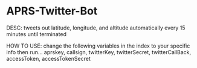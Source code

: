 # APRS-Twitter-Bot

DESC:
tweets out latitude, longitude, and altitude automatically every 15 minutes until terminated

HOW TO USE:
change the following variables in the index to your specific info then run...
aprskey, callsign, twitterKey, twitterSecret, twitterCallBack, accessToken, accessTokenSecret
